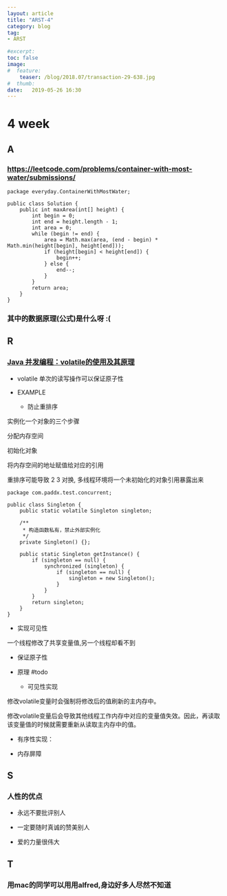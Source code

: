 ```yaml
---
layout: article
title: "ARST-4"
category: blog
tag:
- ARST 

#excerpt:
toc: false
image:
#  feature:
    teaser: /blog/2018.07/transaction-29-638.jpg
#  thumb:
date:   2019-05-26 16:30
---
```



# 4 week
## A

### https://leetcode.com/problems/container-with-most-water/submissions/

```
package everyday.ContainerWithMostWater;

public class Solution {
    public int maxArea(int[] height) {
        int begin = 0;
        int end = height.length - 1;
        int area = 0;
        while (begin != end) {
            area = Math.max(area, (end - begin) * Math.min(height[begin], height[end]));
            if (height[begin] < height[end]) {
                begin++;
            } else {
                end--;
            }
        }
        return area;
    }
}
```
### 其中的数据原理(公式)是什么呀 :(

## R

### [Java 并发编程：volatile的使用及其原理](https://www.cnblogs.com/paddix/p/5428507.html)

- volatile 单次的读写操作可以保证原子性

- EXAMPLE

   - 防止重排序

实例化一个对象的三个步骤

分配内存空间

初始化对象

将内存空间的地址赋值给对应的引用

重排序可能导致 2 3 对换, 多线程环境将一个未初始化的对象引用暴露出来

```
package com.paddx.test.concurrent;

public class Singleton {
    public static volatile Singleton singleton;

    /**
     * 构造函数私有，禁止外部实例化
     */
    private Singleton() {};

    public static Singleton getInstance() {
        if (singleton == null) {
            synchronized (singleton) {
                if (singleton == null) {
                    singleton = new Singleton();
                }
            }
        }
        return singleton;
    }
}
```


   - 实现可见性

一个线程修改了共享变量值,另一个线程却看不到

   - 保证原子性

- 原理 #todo

   - 可见性实现

修改volatile变量时会强制将修改后的值刷新的主内存中。

修改volatile变量后会导致其他线程工作内存中对应的变量值失效。因此，再读取该变量值的时候就需要重新从读取主内存中的值。

   - 有序性实现：

   - 内存屏障

## S

### 人性的优点

- 永远不要批评别人

- 一定要随时真诚的赞美别人

- 爱的力量很伟大

## T

### 用mac的同学可以用用alfred,身边好多人尽然不知道

